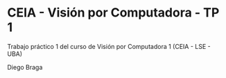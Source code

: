 # CEIA - Visión por Computadora - TP 1
Trabajo práctico 1 del curso de Visión por Computadora 1 (CEIA - LSE - UBA)

Diego Braga
